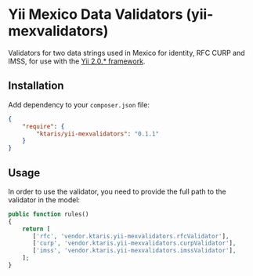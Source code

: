 # Yii Mexico Data Validators (yii-mexvalidators)

Validators for two data strings used in Mexico for identity, RFC CURP and IMSS, for use with the [Yii 2.0.* framework][1].

## Installation

Add dependency to your ```composer.json``` file:

```json
{
    "require": {
        "ktaris/yii-mexvalidators": "0.1.1"
    }
}
```

## Usage

In order to use the validator, you need to provide the full path to the validator in the model:

```php
public function rules()
{
    return [
       ['rfc', 'vendor.ktaris.yii-mexvalidators.rfcValidator'],
       ['curp', 'vendor.ktaris.yii-mexvalidators.curpValidator'],
       ['imss', 'vendor.ktaris.yii-mexvalidators.imssValidator'],
    ];
}
```

[1]: https://github.com/yiisoft/yii "Yii Framework"
